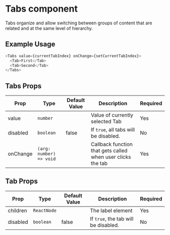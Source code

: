 # Tabs component

Tabs organize and allow switching between groups of content that are related and at the same level of hierarchy.

## Example Usage

```javascript
<Tabs value={currentTabIndex} onChange={setCurrentTabIndex}>
  <Tab>First</Tab>
  <Tab>Second</Tab>
</Tabs>
```

## Tabs Props

| Prop     | Type                    | Default Value | Description                                                 | Required |
| -------- | ----------------------- | ------------- | ----------------------------------------------------------- | -------- |
| value    | `number`                |               | Value of currently selected Tab                             | Yes      |
| disabled | `boolean`               | false         | If `true`, all tabs will be disabled.                       | No       |
| onChange | `(arg: number) => void` |               | Callback function that gets called when user clicks the tab | Yes      |

## Tab Props

| Prop     | Type        | Default Value | Description                          | Required |
| -------- | ----------- | ------------- | ------------------------------------ | -------- |
| children | `ReactNode` |               | The label element                    | Yes      |
| disabled | `boolean`   | false         | If `true`, the tab will be disabled. | No       |
